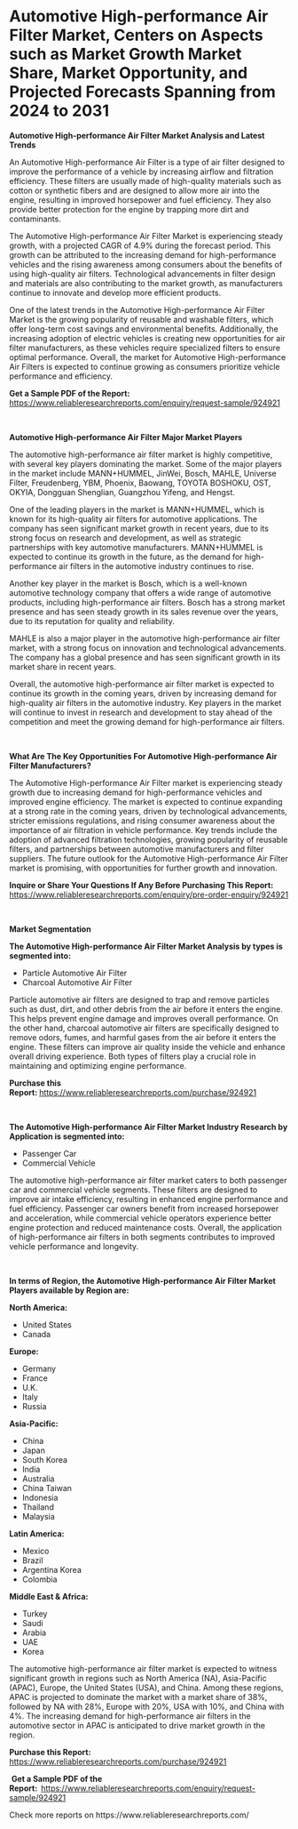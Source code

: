 <p><h1>Automotive High-performance Air Filter Market, Centers on Aspects such as Market Growth Market Share, Market Opportunity, and Projected Forecasts Spanning from 2024 to 2031</h1></p><p><strong>Automotive High-performance Air Filter Market Analysis and Latest Trends</strong></p>
<p><p>An Automotive High-performance Air Filter is a type of air filter designed to improve the performance of a vehicle by increasing airflow and filtration efficiency. These filters are usually made of high-quality materials such as cotton or synthetic fibers and are designed to allow more air into the engine, resulting in improved horsepower and fuel efficiency. They also provide better protection for the engine by trapping more dirt and contaminants.</p><p>The Automotive High-performance Air Filter Market is experiencing steady growth, with a projected CAGR of 4.9% during the forecast period. This growth can be attributed to the increasing demand for high-performance vehicles and the rising awareness among consumers about the benefits of using high-quality air filters. Technological advancements in filter design and materials are also contributing to the market growth, as manufacturers continue to innovate and develop more efficient products.</p><p>One of the latest trends in the Automotive High-performance Air Filter Market is the growing popularity of reusable and washable filters, which offer long-term cost savings and environmental benefits. Additionally, the increasing adoption of electric vehicles is creating new opportunities for air filter manufacturers, as these vehicles require specialized filters to ensure optimal performance. Overall, the market for Automotive High-performance Air Filters is expected to continue growing as consumers prioritize vehicle performance and efficiency.</p></p>
<p><strong>Get a Sample PDF of the Report:&nbsp;</strong> <a href="https://www.reliableresearchreports.com/enquiry/request-sample/924921">https://www.reliableresearchreports.com/enquiry/request-sample/924921</a></p>
<p>&nbsp;</p>
<p><strong>Automotive High-performance Air Filter Major Market Players</strong></p>
<p><p>The automotive high-performance air filter market is highly competitive, with several key players dominating the market. Some of the major players in the market include MANN+HUMMEL, JinWei, Bosch, MAHLE, Universe Filter, Freudenberg, YBM, Phoenix, Baowang, TOYOTA BOSHOKU, OST, OKYIA, Dongguan Shenglian, Guangzhou Yifeng, and Hengst.</p><p>One of the leading players in the market is MANN+HUMMEL, which is known for its high-quality air filters for automotive applications. The company has seen significant market growth in recent years, due to its strong focus on research and development, as well as strategic partnerships with key automotive manufacturers. MANN+HUMMEL is expected to continue its growth in the future, as the demand for high-performance air filters in the automotive industry continues to rise.</p><p>Another key player in the market is Bosch, which is a well-known automotive technology company that offers a wide range of automotive products, including high-performance air filters. Bosch has a strong market presence and has seen steady growth in its sales revenue over the years, due to its reputation for quality and reliability.</p><p>MAHLE is also a major player in the automotive high-performance air filter market, with a strong focus on innovation and technological advancements. The company has a global presence and has seen significant growth in its market share in recent years.</p><p>Overall, the automotive high-performance air filter market is expected to continue its growth in the coming years, driven by increasing demand for high-quality air filters in the automotive industry. Key players in the market will continue to invest in research and development to stay ahead of the competition and meet the growing demand for high-performance air filters.</p></p>
<p>&nbsp;</p>
<p><strong>What Are The Key Opportunities For Automotive High-performance Air Filter Manufacturers?</strong></p>
<p><p>The Automotive High-performance Air Filter market is experiencing steady growth due to increasing demand for high-performance vehicles and improved engine efficiency. The market is expected to continue expanding at a strong rate in the coming years, driven by technological advancements, stricter emissions regulations, and rising consumer awareness about the importance of air filtration in vehicle performance. Key trends include the adoption of advanced filtration technologies, growing popularity of reusable filters, and partnerships between automotive manufacturers and filter suppliers. The future outlook for the Automotive High-performance Air Filter market is promising, with opportunities for further growth and innovation.</p></p>
<p><strong>Inquire or Share Your Questions If Any Before Purchasing This Report:</strong> <a href="https://www.reliableresearchreports.com/enquiry/pre-order-enquiry/924921">https://www.reliableresearchreports.com/enquiry/pre-order-enquiry/924921</a></p>
<p>&nbsp;</p>
<p><strong>Market Segmentation</strong></p>
<p><strong>The Automotive High-performance Air Filter Market Analysis by types is segmented into:</strong></p>
<p><ul><li>Particle Automotive Air Filter</li><li>Charcoal Automotive Air Filter</li></ul></p>
<p><p>Particle automotive air filters are designed to trap and remove particles such as dust, dirt, and other debris from the air before it enters the engine. This helps prevent engine damage and improves overall performance. On the other hand, charcoal automotive air filters are specifically designed to remove odors, fumes, and harmful gases from the air before it enters the engine. These filters can improve air quality inside the vehicle and enhance overall driving experience. Both types of filters play a crucial role in maintaining and optimizing engine performance.</p></p>
<p><strong>Purchase this Report:&nbsp;</strong><a href="https://www.reliableresearchreports.com/purchase/924921">https://www.reliableresearchreports.com/purchase/924921</a></p>
<p>&nbsp;</p>
<p><strong>The Automotive High-performance Air Filter Market Industry Research by Application is segmented into:</strong></p>
<p><ul><li>Passenger Car</li><li>Commercial Vehicle</li></ul></p>
<p><p>The automotive high-performance air filter market caters to both passenger car and commercial vehicle segments. These filters are designed to improve air intake efficiency, resulting in enhanced engine performance and fuel efficiency. Passenger car owners benefit from increased horsepower and acceleration, while commercial vehicle operators experience better engine protection and reduced maintenance costs. Overall, the application of high-performance air filters in both segments contributes to improved vehicle performance and longevity.</p></p>
<p>&nbsp;</p>
<p><strong>In terms of Region, the Automotive High-performance Air Filter Market Players available by Region are:</strong></p>
<p>
    <p> <strong> North America: </strong>
        <ul>
            <li>United States</li>
            <li>Canada</li>
        </ul>
        </p> 
    <p> <strong> Europe: </strong>
        <ul>
            <li>Germany</li>
            <li>France</li>
            <li>U.K.</li>
            <li>Italy</li>
            <li>Russia</li>
        </ul>
        </p> 
    <p> <strong> Asia-Pacific: </strong>
        <ul>
            <li>China</li>
            <li>Japan</li>
            <li>South Korea</li>
            <li>India</li>
            <li>Australia</li>
            <li>China Taiwan</li>
            <li>Indonesia</li>
            <li>Thailand</li>
            <li>Malaysia</li>
        </ul>
        </p> 
    <p> <strong> Latin America: </strong>
        <ul>
            <li>Mexico</li>
            <li>Brazil</li>
            <li>Argentina Korea</li>
            <li>Colombia</li>
        </ul>
        </p> 
    <p> <strong> Middle East & Africa: </strong>
        <ul>
            <li>Turkey</li>
            <li>Saudi</li>
            <li>Arabia</li>
            <li>UAE</li>
            <li>Korea</li>
        </ul>
    </p>
    </p>
<p><p>The automotive high-performance air filter market is expected to witness significant growth in regions such as North America (NA), Asia-Pacific (APAC), Europe, the United States (USA), and China. Among these regions, APAC is projected to dominate the market with a market share of 38%, followed by NA with 28%, Europe with 20%, USA with 10%, and China with 4%. The increasing demand for high-performance air filters in the automotive sector in APAC is anticipated to drive market growth in the region.</p></p>
<p><strong>Purchase this Report: </strong><a href="https://www.reliableresearchreports.com/purchase/924921">https://www.reliableresearchreports.com/purchase/924921</a></p>
<p>&nbsp;<strong>Get a Sample PDF of the Report:&nbsp;&nbsp;</strong><a href="https://www.reliableresearchreports.com/enquiry/request-sample/924921">https://www.reliableresearchreports.com/enquiry/request-sample/924921</a></p>
<p><strong></strong></p>
<p>Check more reports on https://www.reliableresearchreports.com/</p>